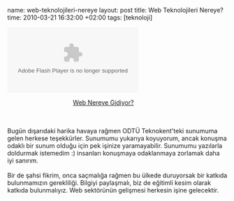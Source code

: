 name: web-teknolojileri-nereye
layout: post
title: Web Teknolojileri Nereye?
time: 2010-03-21 16:32:00 +02:00
tags: [teknoloji]

<div class="prezi-player"><style type="text/css" media="screen">.prezi-player { width: 440px; } .prezi-player-links { text-align: center; }</style><object id="prezi_5jlp0qbs2tmx" name="prezi_5jlp0qbs2tmx" classid="clsid:D27CDB6E-AE6D-11cf-96B8-444553540000"><param name="movie" value="http://prezi.com/bin/preziloader.swf"/><param name="allowfullscreen" value="true"/><param name="allowscriptaccess" value="always"/><param name="bgcolor" value="#ffffff"/><param name="flashvars" value="prezi_id=5jlp0qbs2tmx&amp;lock_to_path=1&amp;color=ffffff&amp;autoplay=no"/><embed id="preziEmbed_5jlp0qbs2tmx" name="preziEmbed_5jlp0qbs2tmx" src="http://prezi.com/bin/preziloader.swf" type="application/x-shockwave-flash" allowfullscreen="true" allowscriptaccess="always" bgcolor="#ffffff" flashvars="prezi_id=5jlp0qbs2tmx&amp;lock_to_path=1&amp;color=ffffff&amp;autoplay=no"></embed></object><div class="prezi-player-links"><p><a title="Web geliştirme için çok heyecanlı bir zaman. Herşey çok hızlı bir şekilde değişirken ve belki bir devrimin ortasındayken, neler yapmalıyız?" href="http://prezi.com/5jlp0qbs2tmx/">Web Nereye Gidiyor?</a></p></div></div><br /><br />Bugün dışarıdaki harika havaya rağmen ODTÜ Teknokent'teki sunumuma gelen herkese teşekkürler. Sunumumu yukarıya koyuyorum, ancak konuşma odaklı bir sunum olduğu için pek işinize yaramayabilir. Sunumumu yazılarla doldurmak istemedim :) insanları konuşmaya odaklanmaya zorlamak daha iyi sanırım.<br /><br />Bir de şahsi fikrim, onca saçmalığa rağmen bu ülkede duruyorsak bir katkıda bulunmamızın gerekliliği. Bilgiyi paylaşmalı, biz de eğitimli kesim olarak katkıda bulunmalıyız. Web sektörünün gelişmesi herkesin işine gelecektir.
